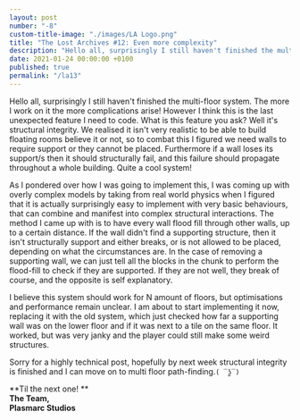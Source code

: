 ```yaml
---
layout: post
number: "-8"
custom-title-image: "./images/LA Logo.png"
title: "The Lost Archives #12: Even more complexity"
description: "Hello all, surprisingly I still haven't finished the multi-floor system. The more I work on it the more complications arise! However I think this is the last unexpected feature I need to code. What is this feature you ask? Well it's structural integrity. We realised it isn't very realistic to be able to build floating rooms believe it or not, so to combat this I figured we need walls to require support or they cannot be placed. Furthermore if a wall loses its support/s then it should structurally fail, and this failure should propagate throughout a whole building. Quite a cool system!"
date: 2021-01-24 00:00:00 +0100
published: true
permalink: "/la13"
---
```


Hello all, surprisingly I still haven't finished the multi-floor system. The more I work on it the more complications arise! However I think this is the last unexpected feature I need to code. What is this feature you ask? Well it's structural integrity. We realised it isn't very realistic to be able to build floating rooms believe it or not, so to combat this I figured we need walls to require support or they cannot be placed. Furthermore if a wall loses its support/s then it should structurally fail, and this failure should propagate throughout a whole building. Quite a cool system!

As I pondered over how I was going to implement this, I was coming up  with overly complex models by taking from real world physics when I figured that it is actually surprisingly easy to implement with very basic behaviours, that can combine and manifest into complex structural interactions. The method I came up with is to have every wall flood fill through other walls, up to a certain distance. If the wall didn't find a supporting structure, then it isn't structurally support and either breaks, or is not allowed to be placed, depending on what the circumstances are. In the case of removing a supporting wall, we can just tell all the blocks in the chunk to perform the flood-fill to check if they are supported. If they are not well, they break of course, and the opposite is self explanatory.

I believe this system should work for N amount of floors, but optimisations and performance remain unclear. I am about to start implementing it now, replacing it with the old system, which just checked how far a supporting wall was on the lower floor and if it was next to a tile on the same floor. It worked, but was very janky and the player could still make some weird structures.

Sorry for a highly technical post, hopefully by next week structural integrity is finished and I can move on to multi floor path-finding.`( ‾ʖ̫‾)`

**Til the next one! **\
**The Team,**\
**Plasmarc Studios**
